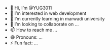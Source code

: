 - 👋 Hi, I’m @YUG3011
- 👀 I’m interested in web development
- 🌱 I’m currently learning in marwadi university
- 💞️ I’m looking to collaborate on ...
- 📫 How to reach me ...
- 😄 Pronouns: ...
- ⚡ Fun fact: ...

<!---
YUG3011/YUG3011 is a ✨ special ✨ repository because its `README.md` (this file) appears on your GitHub profile.
You can click the Preview link to take a look at your changes.
--->
